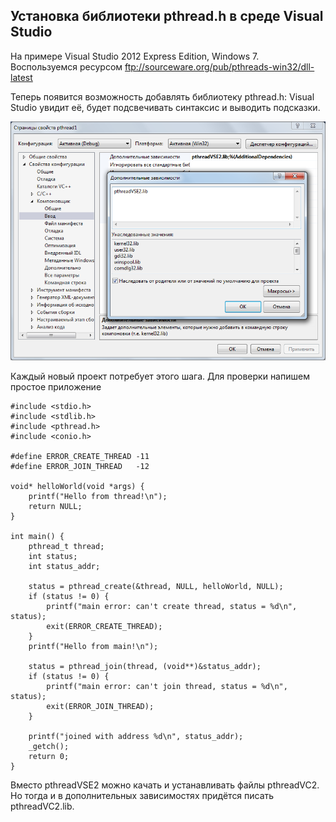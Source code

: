 ## Установка библиотеки pthread.h в среде Visual Studio

На примере Visual Studio 2012 Express Edition, Windows 7. Воспользуемся ресурсом 
ftp://sourceware.org/pub/pthreads-win32/dll-latest

Теперь появится возможность добавлять библиотеку pthread.h: Visual Studio увидит её, будет подсвечивать синтаксис и выводить подсказки.

![c_pthread_install.png](../images/c_pthread_install.png)

Каждый новый проект потребует этого шага. Для проверки напишем простое приложение

```
#include <stdio.h>
#include <stdlib.h>
#include <pthread.h>
#include <conio.h>

#define ERROR_CREATE_THREAD -11
#define ERROR_JOIN_THREAD   -12

void* helloWorld(void *args) {
	printf("Hello from thread!\n");
	return NULL;
}

int main() {
	pthread_t thread;
	int status;
	int status_addr;

	status = pthread_create(&thread, NULL, helloWorld, NULL);
	if (status != 0) {
		printf("main error: can't create thread, status = %d\n", status);
		exit(ERROR_CREATE_THREAD);
	}
	printf("Hello from main!\n");

	status = pthread_join(thread, (void**)&status_addr);
	if (status != 0) {
		printf("main error: can't join thread, status = %d\n", status);
		exit(ERROR_JOIN_THREAD);
	}

	printf("joined with address %d\n", status_addr);
	_getch();
	return 0;
}
```

Вместо pthreadVSE2 можно качать и устанавливать файлы pthreadVC2. Но тогда и в дополнительных зависимостях придётся писать pthreadVC2.lib.

